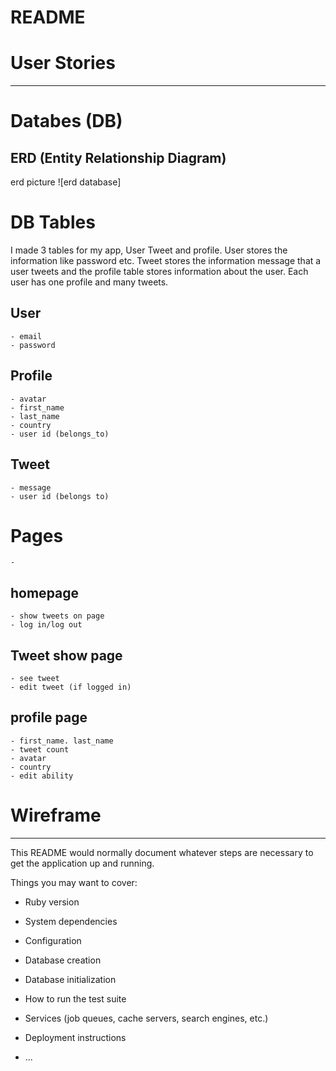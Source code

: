 # README

# User Stories
*****

# Databes (DB)
## ERD (Entity Relationship Diagram)
erd picture
![erd database] 


# DB Tables
I made 3 tables for my app, User Tweet and profile. User stores the information like password etc. Tweet stores the information message that a user tweets and the profile table stores information about the user. Each user has one profile and many tweets.

## User
    - email
    - password

## Profile
    - avatar
    - first_name
    - last_name
    - country
    - user id (belongs_to)


## Tweet
    - message
    - user id (belongs to)

# Pages
    - 

## homepage
    - show tweets on page
    - log in/log out

## Tweet show page
    - see tweet
    - edit tweet (if logged in)

## profile page
    - first_name. last_name
    - tweet count
    - avatar
    - country
    - edit ability

# Wireframe
*****


This README would normally document whatever steps are necessary to get the
application up and running.

Things you may want to cover:

* Ruby version

* System dependencies

* Configuration

* Database creation

* Database initialization

* How to run the test suite

* Services (job queues, cache servers, search engines, etc.)

* Deployment instructions

* ...
